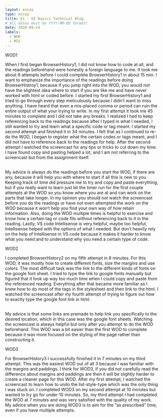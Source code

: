 ```yaml
---
layout: essay
type: essay
title: E1 - UI Basics Technical Blog
# All dates must be YYYY-MM-DD format!
date: 2020-09-14
labels:
  - WOD
  - MIS
---
```

<p>WOD1</p>
When I first began BrowserHistory1, I did not know how to code at all, and the readings beforehand were honestly a foreign language to me. It took me about 8 attempts before I could complete BrowserHistory1 in about 15 min. I want to emphasize the importance of the readings before doing BrowserHistroy1, because if you jump right into the WOD, you would not have the slightest idea where to start if you are like me and have never worked with html or coded before. I started my first BrowserHistory1 and tried to go through every step meticulously because I didn’t want to miss anything. I have heard that even a mis-placed comma or period can ruin the entire output of what your trying to write. In my first attempt it took me 45 minutes to complete and I did not take any breaks. I realized I had to keep referencing back to the readings because after I typed in what I needed, I still wanted to try and learn what a specific code or tag meant. I started my second attempt and finished it in 34 minutes. I felt that as I continued to re-do the WOD, I began to register what the certain codes or tags meant, and I did not have to reference back to the readings for help. After the second attempt I watched the screencast for any tips or tricks to cut down my time. I have found copy and pasting helped a lot, and I am not referring to the screencast but from the assignment itself.

<br>My advice is always do the readings before you start the WOD, if there are any, because it will help you with where to start if all this is new to you. Keeping track of time did pressure me to try and copy and paste everything, but if you really want to learn just let the timer run for the first couple attempts at the WOD so you know where you are at and can work on the parts that take longer. In my opinion you should not watch the screencast before you do the readings or have not even attempted the work on the WOD because it won’t help you find your own way of how retain information. Also, doing the WOD multiple times is helpful to exercise and know how a certain tag or code fits without referencing back to it in the reading. Lastly, VS code Intellisense is very helpful, maybe too helpful, Intellisense helped with the options of what I needed. But don’t heavily rely on the help of Intellisense in VS code because it makes it harder to know what you need and to understand why you need a certain type of code.


<p>WOD2</p>
I completed BrowserHistory2 on my fifth attempt in 8 minutes. For this WOD, it was mostly how to create different fonts, size the margins and use colors. The most difficult task was the link to the different kinds of fonts on the google font sheet. I tried to type the link to google fonts manually but figured that it took up way too much time when I could copy and paste from the referenced reading. Everything after that became more familiar as I knew how to do most of the tags in the stylesheet and then link to the html. I watched the screencast after my fourth attempt of trying to figure out how to exactly type the google font link in html.

<br>My advice is that some links are premade to help link you specifically to the desired location, which in this case was the google font sheets. Watching the screencast is always helpful but only after you attempt to do the WOD beforehand. This WOD was a bit easier than the first WOD to complete because it was more focused on the styling of the page rather than constructing it.

<p>WOD3</p>
For BrowserHistory3 I successfully finished it in 7 minutes on my third attempt. This was the easiest WOD out of all 3 because I was familiar with the margins and paddings. I think for WOD3, if you did not carefully read the difference about margins and paddings are then it will be slightly harder to create a cleaner page for this WOD. After my first attempt, I watched the screencast to learn how to undo the list-style-type which was the only thing I was stuck on. I completed WOD3 on my second attempt at 10 minutes but wanted to try go for under 10 minutes. So, my third attempt I had completed the WOD at 7 minutes and was very satisfied with the quality of my work. My advice when you are doing WOD3 is to aim for the “as prescribed” time, even if you have multiple attempts.  
